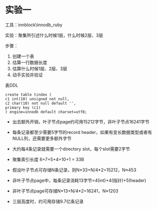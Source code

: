 # 实验一

工具：innblock\innodb_ruby

实验：聚集所引述什么时候1层，什么时候2层、3层

步骤：

1. 创建一个表
2. 估算一行数据长度
3. 估算什么时候1层、2层、3层
4. 动手实验并验证





 

 表DDL

```
create table tindex (
c1 int(10) unsigned not null,
c2 char(10) not null default '',
primary key (c1)
) engine=innodb default charset=utf8;
```

- 出去额外开销，叶子节点page约可用15212字节，非叶子节点16241字节
- 每条记录都至少需要5字节的record header，如果有变长数据类型或者有NULL列，还需要更多额外字节
- 大约每4条记录就需要一个directory slot，每个slot需要2字节

 



- 聚集索引长度 6+7+5+4+10+1 = 33B
- 假设叶子节点可存储N条记录，则N*33+N/4\*2=15212，N≈453
- 非叶子节点page中，每条记录消耗13字节=4(int)+4(指针)+5(header)
- 非叶子节点page可存储N*13+N/4\*2=16241，N≈1203
- 三层高度时，约可用存储9.7亿条记录

 

 

